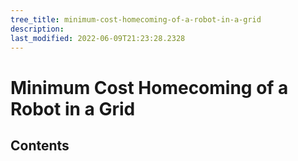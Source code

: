 ```yaml
---
tree_title: minimum-cost-homecoming-of-a-robot-in-a-grid
description: 
last_modified: 2022-06-09T21:23:28.2328
---
```


# Minimum Cost Homecoming of a Robot in a Grid

## Contents
